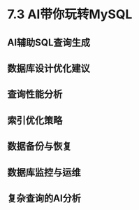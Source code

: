 # 7.3 AI带你玩转MySQL

## AI辅助SQL查询生成

## 数据库设计优化建议

## 查询性能分析

## 索引优化策略

## 数据备份与恢复

## 数据库监控与运维

## 复杂查询的AI分析